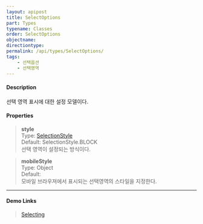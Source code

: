```yaml
---
layout: apipost
title: SelectOptions
part: Types
typename: Classes
order: SelectOptions
objectname: 
directiontype: 
permalink: /api/types/SelectOptions/
tags:
    - 선택옵션
    - 선택영역
---
```



#### Description

선택 영역 표시에 대한 설정 모델이다.

#### Properties

> **style**  
> Type: [SelectionStyle](/api/types/SelectionStyle)   
> Default: SelectionStyle.BLOCK   
> 선택 영역이 설정되는 방식이다.   

> **mobileStyle**  
> Type: Object   
> Default:   
> 모바일 브라우져에서 표시되는 선택영역의 스타일을 지정한다.     

---

#### Demo Links

> [Selecting](http://demo.realgrid.net/Demo/Selecting)
